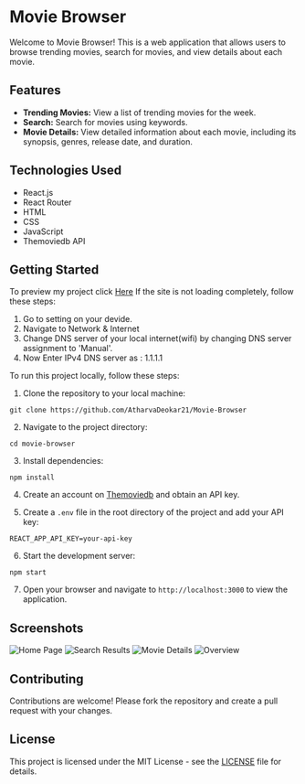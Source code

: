 # Movie Browser

Welcome to Movie Browser! This is a web application that allows users to browse trending movies, search for movies, and view details about each movie.

## Features

- **Trending Movies:** View a list of trending movies for the week.
- **Search:** Search for movies using keywords.
- **Movie Details:** View detailed information about each movie, including its synopsis, genres, release date, and duration.

## Technologies Used

- React.js
- React Router
- HTML
- CSS
- JavaScript
- Themoviedb API

## Getting Started

To preview my project click [Here](https://snazzy-arithmetic-769f0e.netlify.app/)
If the site is not loading completely, follow these steps:
1. Go to setting on your devide.
2. Navigate to Network & Internet
3. Change DNS server of your local internet(wifi) by changing DNS server assignment to 'Manual'.
4. Now Enter IPv4 DNS server as : 1.1.1.1

To run this project locally, follow these steps:

1. Clone the repository to your local machine: 

```git clone https://github.com/AtharvaDeokar21/Movie-Browser```


2. Navigate to the project directory:

```cd movie-browser```


3. Install dependencies:

```npm install```


4. Create an account on [Themoviedb](https://www.themoviedb.org/) and obtain an API key.

5. Create a `.env` file in the root directory of the project and add your API key:

```REACT_APP_API_KEY=your-api-key```


6. Start the development server:

```npm start```


7. Open your browser and navigate to `http://localhost:3000` to view the application.

## Screenshots

![Home Page](/screenshots/Home.png)
![Search Results](/screenshots/search-results.png)
![Movie Details](/screenshots/movie-details.png)
![Overview](/screenshots/overview.png)

## Contributing

Contributions are welcome! Please fork the repository and create a pull request with your changes.

## License

This project is licensed under the MIT License - see the [LICENSE](LICENSE) file for details.
